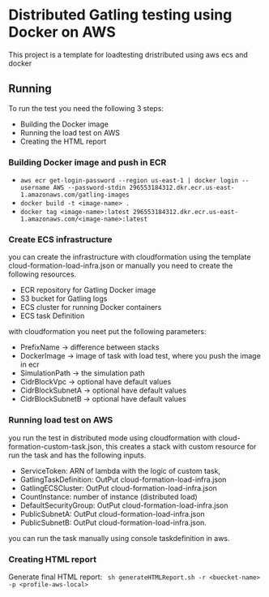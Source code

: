 # Distributed Gatling testing using Docker on AWS

This project is a template for loadtesting dristributed using aws ecs and docker

## Running  
To run the test you need the following 3 steps:
* Building the Docker image  
* Running the load test on AWS  
* Creating the HTML report  

### Building Docker image and push in ECR
* `aws ecr get-login-password --region us-east-1 | docker login --username AWS --password-stdin 296553184312.dkr.ecr.us-east-1.amazonaws.com/gatling-images`
* `docker build -t <image-name> .`
* `docker tag <image-name>:latest 296553184312.dkr.ecr.us-east-1.amazonaws.com/<image-name>:latest`


### Create ECS infrastructure
you can create the infrastructure with cloudformation using the template cloud-formation-load-infra.json or manually you need to create the following resources.

* ECR repository for Gatling Docker image  
* S3 bucket for Gatling logs  
* ECS cluster for running Docker containers
* ECS task Definition

with cloudformation you neet put the following parameters:
 * PrefixName -> difference between stacks
 * DockerImage -> image of task with load test, where you push the image in ecr
 * SimulationPath -> the simulation path 
 * CidrBlockVpc -> optional have default values
 * CidrBlockSubnetA -> optional have default values
 * CidrBlockSubnetB -> optional have default values
 
### Running load test on AWS
you run the test in distributed mode using cloudformation with cloud-formation-custom-task.json, this creates a stack with custom resource for run the task and has the following inputs.
  * ServiceToken: ARN of lambda with the logic of custom task,
  * GatlingTaskDefinition: OutPut cloud-formation-load-infra.json
  * GatlingECSCluster:  OutPut cloud-formation-load-infra.json
  * CountInstance: number of instance (distributed load)
  * DefaultSecurityGroup:  OutPut cloud-formation-load-infra.json
  * PublicSubnetA:  OutPut cloud-formation-load-infra.json
  * PublicSubnetB:  OutPut cloud-formation-load-infra.json.
  
  you can run the task manually using console taskdefinition in aws.

### Creating HTML report
Generate final HTML report:
` sh generateHTMLReport.sh -r <buecket-name> -p <profile-aws-local>`
